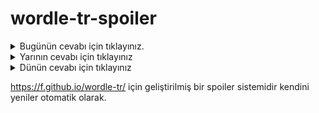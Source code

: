 # wordle-tr-spoiler

<details>
  <summary>Bugünün cevabı için tıklayınız.</summary>
  <br>
    <b> leğen </b>
</details>

<details>
  <summary>Yarının cevabı için tıklayınız</summary>
  <br>
   <b> düvel </b>
</details>

<details>
  <summary>Dünün cevabı için tıklayınız </summary>
  <br>
  <b> ponza </b>
</details>

https://f.github.io/wordle-tr/ için geliştirilmiş bir spoiler sistemidir kendini yeniler otomatik olarak.

